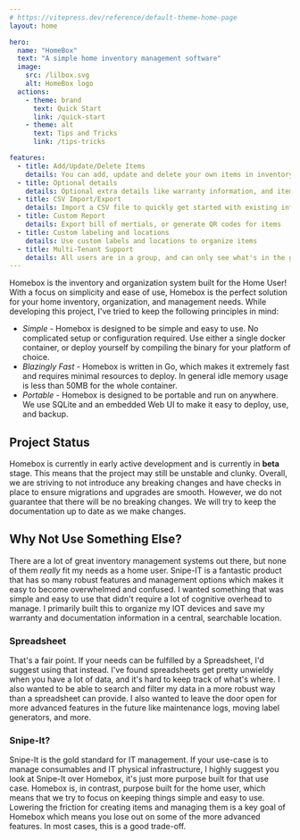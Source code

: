 ```yaml
---
# https://vitepress.dev/reference/default-theme-home-page
layout: home

hero:
  name: "HomeBox"
  text: "A simple home inventory management software"
  image:
    src: /lilbox.svg
    alt: HomeBox logo
  actions:
    - theme: brand
      text: Quick Start
      link: /quick-start
    - theme: alt
      text: Tips and Tricks
      link: /tips-tricks

features:
  - title: Add/Update/Delete Items
    details: You can add, update and delete your own items in inventory simply
  - title: Optional details
    details: Optional extra details like warranty information, and item identifications
  - title: CSV Import/Export
    details: Import a CSV file to quickly get started with existing information, or export to save information
  - title: Custom Report
    details: Export bill of mertials, or generate QR codes for items
  - title: Custom labeling and locations
    details: Use custom labels and locations to organize items
  - title: Multi-Tenant Support
    details: All users are in a group, and can only see what's in the group. Invite family memebers or share an instance with friends.
---
```


Homebox is the inventory and organization system built for the Home User! With a focus on simplicity and ease of use, Homebox is the perfect solution for your home inventory, organization, and management needs. While developing this project, I've tried to keep the following principles in mind:

- _Simple_ - Homebox is designed to be simple and easy to use. No complicated setup or configuration required. Use either a single docker container, or deploy yourself by compiling the binary for your platform of choice.
- _Blazingly Fast_ - Homebox is written in Go, which makes it extremely fast and requires minimal resources to deploy. In general idle memory usage is less than 50MB for the whole container.
- _Portable_ - Homebox is designed to be portable and run on anywhere. We use SQLite and an embedded Web UI to make it easy to deploy, use, and backup.

## Project Status

Homebox is currently in early active development and is currently in **beta** stage. This means that the project may still be unstable and clunky. Overall, we are striving to not introduce any breaking changes and have checks in place to ensure migrations and upgrades are smooth. However, we do not guarantee that there will be no breaking changes. We will try to keep the documentation up to date as we make changes.


## Why Not Use Something Else?

There are a lot of great inventory management systems out there, but none of them _really_ fit my needs as a home user. Snipe-IT is a fantastic product that has so many robust features and management options which makes it easy to become overwhelmed and confused. I wanted something that was simple and easy to use that didn't require a lot of cognitive overhead to manage. I primarily built this to organize my IOT devices and save my warranty and documentation information in a central, searchable location.

### Spreadsheet

That's a fair point. If your needs can be fulfilled by a Spreadsheet, I'd suggest using that instead. I've found spreadsheets get pretty unwieldy when you have a lot of data, and it's hard to keep track of what's where. I also wanted to be able to search and filter my data in a more robust way than a spreadsheet can provide. I also wanted to leave the door open for more advanced features in the future like maintenance logs, moving label generators, and more.

### Snipe-It?

Snipe-It is the gold standard for IT management. If your use-case is to manage consumables and IT physical infrastructure, I highly suggest you look at Snipe-It over Homebox, it's just more purpose built for that use case. Homebox is, in contrast, purpose built for the home user, which means that we try to focus on keeping things simple and easy to use. Lowering the friction for creating items and managing them is a key goal of Homebox which means you lose out on some of the more advanced features. In most cases, this is a good trade-off.